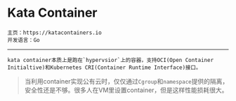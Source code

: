 # Kata Container

    主页：https://katacontainers.io
    开发语言：Go
----

    kata container本质上是跑在`hypervsior`上的容器，支持OCI(Open Container Initialtive)和Kubernetes CRI(Container Runtime Interface)接口。

> 当利用container实现公有云时，仅仅通过`Cgroup`和`namespace`提供的隔离，安全性还是不够。很多人在VM里设置container，但是这样性能损耗很大。


